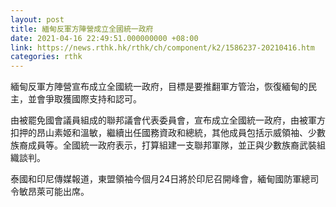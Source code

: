 ```yaml
---
layout: post
title: 緬甸反軍方陣營成立全國統一政府
date: 2021-04-16 22:49:51.000000000 +08:00
link: https://news.rthk.hk/rthk/ch/component/k2/1586237-20210416.htm
categories: rthk
---
```


緬甸反軍方陣營宣布成立全國統一政府，目標是要推翻軍方管治，恢復緬甸的民主，並會爭取獲國際支持和認可。

由被罷免國會議員組成的聯邦議會代表委員會，宣布成立全國統一政府，由被軍方扣押的昂山素姬和溫敏，繼續出任國務資政和總統，其他成員包括示威領袖、少數族裔成員等。全國統一政府表示，打算組建一支聯邦軍隊，並正與少數族裔武裝組織談判。

泰國和印尼傳媒報道，東盟領袖今個月24日將於印尼召開峰會，緬甸國防軍總司令敏昂萊可能出席。
